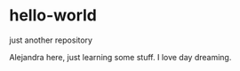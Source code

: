 # hello-world
just another repository 


Alejandra here, just learning some stuff.
I love day dreaming. 
